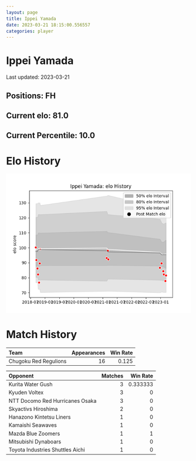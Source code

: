 ```yaml
---  
layout: page  
title: Ippei Yamada  
date: 2023-03-21 18:15:00.556557  
categories: player  
---
```

# Ippei Yamada


Last updated: 2023-03-21
## Positions: FH

## Current elo: 81.0

## Current Percentile: 10.0

# Elo History


![elo history](history_IppeiYamada.png)
# Match History


| Team                  |   Appearances |   Win Rate |
|:----------------------|--------------:|-----------:|
| Chugoku Red Regulions |            16 |      0.125 |

| Opponent                         |   Matches |   Win Rate |
|:---------------------------------|----------:|-----------:|
| Kurita Water Gush                |         3 |   0.333333 |
| Kyuden Voltex                    |         3 |   0        |
| NTT Docomo Red Hurricanes Osaka  |         3 |   0        |
| Skyactivs Hiroshima              |         2 |   0        |
| Hanazono Kintetsu Liners         |         1 |   0        |
| Kamaishi Seawaves                |         1 |   0        |
| Mazda Blue Zoomers               |         1 |   1        |
| Mitsubishi Dynaboars             |         1 |   0        |
| Toyota Industries Shuttles Aichi |         1 |   0        |